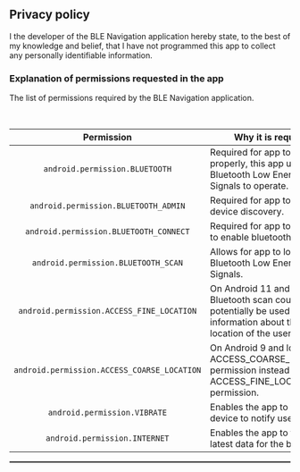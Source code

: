 ## Privacy policy

I the developer of the BLE Navigation application hereby state, to the best of my knowledge and belief, that I have not programmed this app to collect any personally identifiable information.

### Explanation of permissions requested in the app

The list of permissions required by the BLE Navigation application.

<br/>

|                 Permission                  | Why it is required                                                                                                        |
|:-------------------------------------------:|---------------------------------------------------------------------------------------------------------------------------|
|       `android.permission.BLUETOOTH`        | Required for app to function properly, this app uses Bluetooth Low Energy Signals to operate.                             |
|    `android.permission.BLUETOOTH_ADMIN`     | Required for app to initiate device discovery.                                                                            |
|   `android.permission.BLUETOOTH_CONNECT`    | Required for app to ask user to enable bluetooth service.                                                                 |
|     `android.permission.BLUETOOTH_SCAN`     | Allows for app to look for Bluetooth Low Energy Signals.                                                                  |
|  `android.permission.ACCESS_FINE_LOCATION`  | On Android 11 and lower, a Bluetooth scan could potentially be used to gather information about the location of the user. |
| `android.permission.ACCESS_COARSE_LOCATION` | On Android 9 and lower, use ACCESS_COARSE_LOCATION permission instead of the ACCESS_FINE_LOCATION permission.             |
|        `android.permission.VIBRATE`         | Enables the app to vibrate device to notify user.                                                                         |
|        `android.permission.INTERNET`         | Enables the app to fetch latest data for the beacons.                                                                         |


 <hr style="border:1px solid gray">
